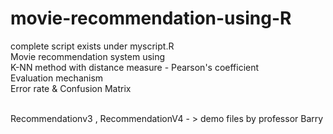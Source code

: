 # movie-recommendation-using-R


complete script exists under myscript.R <br/>
Movie recommendation system using <br/>
K-NN method with distance measure - Pearson's coefficient <br/>
Evaluation mechanism <br>
Error rate & Confusion Matrix <br>




<br>Recommendationv3 , RecommendationV4 - > demo files by professor Barry <br/>
